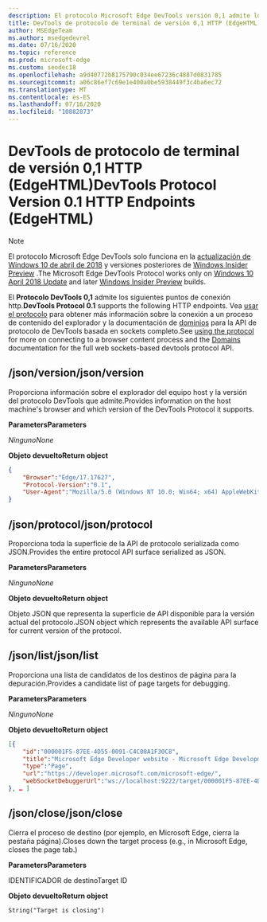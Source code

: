 ```yaml
---
description: El protocolo Microsoft Edge DevTools versión 0,1 admite los siguientes puntos de conexión HTTP.
title: DevTools de protocolo de terminal de versión 0,1 HTTP (EdgeHTML)
author: MSEdgeTeam
ms.author: msedgedevrel
ms.date: 07/16/2020
ms.topic: reference
ms.prod: microsoft-edge
ms.custom: seodec18
ms.openlocfilehash: a9d40772b8175790c034ee67236c4887d0831785
ms.sourcegitcommit: a06c86ef7c69e1e400a0be5938449f3c4ba6ec72
ms.translationtype: MT
ms.contentlocale: es-ES
ms.lasthandoff: 07/16/2020
ms.locfileid: "10882873"
---
```

# <span data-ttu-id="c6d0e-103">DevTools de protocolo de terminal de versión 0,1 HTTP (EdgeHTML)</span><span class="sxs-lookup"><span data-stu-id="c6d0e-103">DevTools Protocol Version 0.1 HTTP Endpoints (EdgeHTML)</span></span>  

> [!NOTE]
> <span data-ttu-id="c6d0e-104">El protocolo Microsoft Edge DevTools solo funciona en la [actualización de Windows 10 de abril de 2018](https://blogs.windows.com/windowsexperience/2018/04/30/how-to-get-the-windows-10-april-2018-update/#5VXkQMU41CJzZPER.97) y versiones posteriores de [Windows Insider Preview](https://insider.windows.com/en-us/getting-started/) .</span><span class="sxs-lookup"><span data-stu-id="c6d0e-104">The Microsoft Edge DevTools Protocol works only on [Windows 10 April 2018 Update](https://blogs.windows.com/windowsexperience/2018/04/30/how-to-get-the-windows-10-april-2018-update/#5VXkQMU41CJzZPER.97) and later [Windows Insider Preview](https://insider.windows.com/en-us/getting-started/) builds.</span></span>

<span data-ttu-id="c6d0e-105">El **Protocolo DevTools 0,1** admite los siguientes puntos de conexión http.</span><span class="sxs-lookup"><span data-stu-id="c6d0e-105">**DevTools Protocol 0.1** supports the following HTTP endpoints.</span></span> <span data-ttu-id="c6d0e-106">Vea [usar el protocolo](../index.md#using-the-protocol) para obtener más información sobre la conexión a un proceso de contenido del explorador y la documentación de [dominios](domains/index.md) para la API de protocolo de DevTools basada en sockets completo.</span><span class="sxs-lookup"><span data-stu-id="c6d0e-106">See [using the protocol](../index.md#using-the-protocol) for more on connecting to a browser content process and the [Domains](domains/index.md) documentation for the full web sockets-based devtools protocol API.</span></span>

## <span data-ttu-id="c6d0e-107">/json/version</span><span class="sxs-lookup"><span data-stu-id="c6d0e-107">/json/version</span></span>
<span data-ttu-id="c6d0e-108">Proporciona información sobre el explorador del equipo host y la versión del protocolo DevTools que admite.</span><span class="sxs-lookup"><span data-stu-id="c6d0e-108">Provides information on the host machine's browser and which version of the DevTools Protocol it supports.</span></span>

**<span data-ttu-id="c6d0e-109">Parameters</span><span class="sxs-lookup"><span data-stu-id="c6d0e-109">Parameters</span></span>**

*<span data-ttu-id="c6d0e-110">Ninguno</span><span class="sxs-lookup"><span data-stu-id="c6d0e-110">None</span></span>*

**<span data-ttu-id="c6d0e-111">Objeto devuelto</span><span class="sxs-lookup"><span data-stu-id="c6d0e-111">Return object</span></span>**

```json
{
    "Browser":"Edge/17.17627",
    "Protocol-Version":"0.1",
    "User-Agent":"Mozilla/5.0 (Windows NT 10.0; Win64; x64) AppleWebKit/537.36 (KHTML, like Gecko) Chrome/64.0.3282.140 Safari/537.36 Edge/17.17627"
}
```

## <span data-ttu-id="c6d0e-112">/json/protocol</span><span class="sxs-lookup"><span data-stu-id="c6d0e-112">/json/protocol</span></span>

<span data-ttu-id="c6d0e-113">Proporciona toda la superficie de la API de protocolo serializada como JSON.</span><span class="sxs-lookup"><span data-stu-id="c6d0e-113">Provides the entire protocol API surface serialized as JSON.</span></span>

**<span data-ttu-id="c6d0e-114">Parameters</span><span class="sxs-lookup"><span data-stu-id="c6d0e-114">Parameters</span></span>**

*<span data-ttu-id="c6d0e-115">Ninguno</span><span class="sxs-lookup"><span data-stu-id="c6d0e-115">None</span></span>*

**<span data-ttu-id="c6d0e-116">Objeto devuelto</span><span class="sxs-lookup"><span data-stu-id="c6d0e-116">Return object</span></span>**

<span data-ttu-id="c6d0e-117">Objeto JSON que representa la superficie de API disponible para la versión actual del protocolo.</span><span class="sxs-lookup"><span data-stu-id="c6d0e-117">JSON object which represents the available API surface for current version of the protocol.</span></span>

## <span data-ttu-id="c6d0e-118">/json/list</span><span class="sxs-lookup"><span data-stu-id="c6d0e-118">/json/list</span></span>

<span data-ttu-id="c6d0e-119">Proporciona una lista de candidatos de los destinos de página para la depuración.</span><span class="sxs-lookup"><span data-stu-id="c6d0e-119">Provides a candidate list of page targets for debugging.</span></span>

**<span data-ttu-id="c6d0e-120">Parameters</span><span class="sxs-lookup"><span data-stu-id="c6d0e-120">Parameters</span></span>**

*<span data-ttu-id="c6d0e-121">Ninguno</span><span class="sxs-lookup"><span data-stu-id="c6d0e-121">None</span></span>*

**<span data-ttu-id="c6d0e-122">Objeto devuelto</span><span class="sxs-lookup"><span data-stu-id="c6d0e-122">Return object</span></span>**

```json
[{
    "id":"000001F5-87EE-4D55-0091-C4C08A1F30C8",
    "title":"Microsoft Edge Developer website - Microsoft Edge Development",
    "type":"Page",
    "url":"https://developer.microsoft.com/microsoft-edge/",
    "webSocketDebuggerUrl":"ws://localhost:9222/target/000001F5-87EE-4D55-0091-C4C08A1F30C8"
}, … ]
```

## <span data-ttu-id="c6d0e-123">/json/close</span><span class="sxs-lookup"><span data-stu-id="c6d0e-123">/json/close</span></span>

<span data-ttu-id="c6d0e-124">Cierra el proceso de destino (por ejemplo, en Microsoft Edge, cierra la pestaña página).</span><span class="sxs-lookup"><span data-stu-id="c6d0e-124">Closes down the target process (e.g., in Microsoft Edge, closes the page tab.)</span></span>

**<span data-ttu-id="c6d0e-125">Parameters</span><span class="sxs-lookup"><span data-stu-id="c6d0e-125">Parameters</span></span>**

<span data-ttu-id="c6d0e-126">IDENTIFICADOR de destino</span><span class="sxs-lookup"><span data-stu-id="c6d0e-126">Target ID</span></span> 

**<span data-ttu-id="c6d0e-127">Objeto devuelto</span><span class="sxs-lookup"><span data-stu-id="c6d0e-127">Return object</span></span>**

```
String("Target is closing")
```
